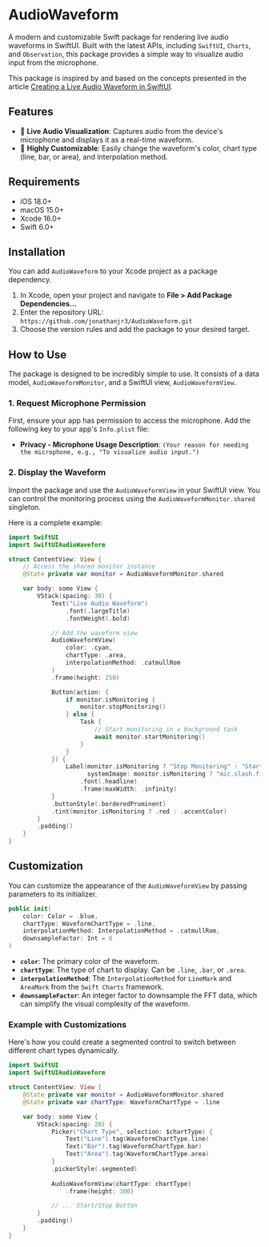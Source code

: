 # AudioWaveform

A modern and customizable Swift package for rendering live audio waveforms in SwiftUI. Built with the latest APIs, including `SwiftUI`, `Charts`, and `Observation`, this package provides a simple way to visualize audio input from the microphone.

This package is inspired by and based on the concepts presented in the article [Creating a Live Audio Waveform in SwiftUI](https://www.createwithswift.com/creating-a-live-audio-waveform-in-swiftui/).

## Features

-   🎤 **Live Audio Visualization**: Captures audio from the device's microphone and displays it as a real-time waveform.
-   🎨 **Highly Customizable**: Easily change the waveform's color, chart type (line, bar, or area), and interpolation method.

## Requirements

-   iOS 18.0+
-   macOS 15.0+
-   Xcode 16.0+
-   Swift 6.0+

## Installation

You can add `AudioWaveform` to your Xcode project as a package dependency.

1.  In Xcode, open your project and navigate to **File > Add Package Dependencies...**
2.  Enter the repository URL: `https://github.com/jonathanjr3/AudioWaveform.git`
3.  Choose the version rules and add the package to your desired target.

## How to Use

The package is designed to be incredibly simple to use. It consists of a data model, `AudioWaveformMonitor`, and a SwiftUI view, `AudioWaveformView`.

### 1. Request Microphone Permission

First, ensure your app has permission to access the microphone. Add the following key to your app's `Info.plist` file:

-   **Privacy - Microphone Usage Description**: `(Your reason for needing the microphone, e.g., "To visualize audio input.")`

### 2. Display the Waveform

Import the package and use the `AudioWaveformView` in your SwiftUI view. You can control the monitoring process using the `AudioWaveformMonitor.shared` singleton.

Here is a complete example:

```swift
import SwiftUI
import SwiftUIAudioWaveform

struct ContentView: View {
    // Access the shared monitor instance
    @State private var monitor = AudioWaveformMonitor.shared

    var body: some View {
        VStack(spacing: 30) {
            Text("Live Audio Waveform")
                .font(.largeTitle)
                .fontWeight(.bold)

            // Add the waveform view
            AudioWaveformView(
                color: .cyan,
                chartType: .area,
                interpolationMethod: .catmullRom
            )
            .frame(height: 250)

            Button(action: {
                if monitor.isMonitoring {
                    monitor.stopMonitoring()
                } else {
                    Task {
                        // Start monitoring in a background task
                        await monitor.startMonitoring()
                    }
                }
            }) {
                Label(monitor.isMonitoring ? "Stop Monitoring" : "Start Monitoring",
                      systemImage: monitor.isMonitoring ? "mic.slash.fill" : "mic.fill")
                    .font(.headline)
                    .frame(maxWidth: .infinity)
            }
            .buttonStyle(.borderedProminent)
            .tint(monitor.isMonitoring ? .red : .accentColor)
        }
        .padding()
    }
}
```

## Customization

You can customize the appearance of the `AudioWaveformView` by passing parameters to its initializer.

```swift
public init(
    color: Color = .blue,
    chartType: WaveformChartType = .line,
    interpolationMethod: InterpolationMethod = .catmullRom,
    downsampleFactor: Int = 8
)
```

-   **`color`**: The primary color of the waveform.
-   **`chartType`**: The type of chart to display. Can be `.line`, `.bar`, or `.area`.
-   **`interpolationMethod`**: The `InterpolationMethod` for `LineMark` and `AreaMark` from the `Swift Charts` framework.
-   **`downsampleFactor`**: An integer factor to downsample the FFT data, which can simplify the visual complexity of the waveform.

### Example with Customizations

Here's how you could create a segmented control to switch between different chart types dynamically.

```swift
import SwiftUI
import SwiftUIAudioWaveform

struct ContentView: View {
    @State private var monitor = AudioWaveformMonitor.shared
    @State private var chartType: WaveformChartType = .line

    var body: some View {
        VStack(spacing: 20) {
            Picker("Chart Type", selection: $chartType) {
                Text("Line").tag(WaveformChartType.line)
                Text("Bar").tag(WaveformChartType.bar)
                Text("Area").tag(WaveformChartType.area)
            }
            .pickerStyle(.segmented)
            
            AudioWaveformView(chartType: chartType)
                .frame(height: 300)

            // ... Start/Stop Button
        }
        .padding()
    }
}
```